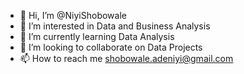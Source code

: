 - 👋 Hi, I’m @NiyiShobowale
- 👀 I’m interested in Data and Business Analysis
- 🌱 I’m currently learning Data Analysis
- 💞️ I’m looking to collaborate on Data Projects
- 📫 How to reach me shobowale.adeniyi@gmail.com

<!---
NiyiShobowale/NiyiShobowale is a ✨ special ✨ repository because its `README.md` (this file) appears on your GitHub profile.
You can click the Preview link to take a look at your changes.
--->
